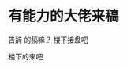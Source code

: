 # 有能力的大佬来稿


告辞 的稿嘛？ 楼下接盘吧&nbsp;&nbsp;<img src="static/image/smiley/default/titter.gif" smilieid="9" border="0" alt="" />

楼下的来吧
